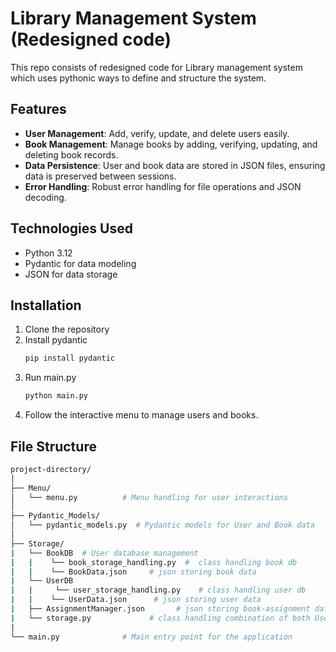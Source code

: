 # Library Management System (Redesigned code)

This repo consists of redesigned code for Library management system which uses pythonic ways to define and structure the system. 

## Features

- **User Management**: Add, verify, update, and delete users easily.
- **Book Management**: Manage books by adding, verifying, updating, and deleting book records.
- **Data Persistence**: User and book data are stored in JSON files, ensuring data is preserved between sessions.
- **Error Handling**: Robust error handling for file operations and JSON decoding.

## Technologies Used

- Python 3.12
- Pydantic for data modeling
- JSON for data storage

## Installation

1. Clone the repository
2. Install pydantic
   ```bash
   pip install pydantic
3. Run main.py
   ```bash
   python main.py
4. Follow the interactive menu to manage users and books.

## File Structure
```bash
project-directory/
│
├── Menu/
│   └── menu.py          # Menu handling for user interactions
│
├── Pydantic_Models/
│   └── pydantic_models.py  # Pydantic models for User and Book data
│
├── Storage/
|   └── BookDB  # User database management
|   |    └── book_storage_handling.py  #  class handling book db
|   |    └── BookData.json     # json storing book data
|   └── UserDB
|   |     └── user_storage_handling.py    # class handling user db
|   |    └── UserData.json      # json storing user data
|   ├── AssignmentManager.json       # json storing book-assignment data
|   └── storage.py             # class handling combination of both UserDB and BookDB as inheritence
|
└── main.py              # Main entry point for the application

